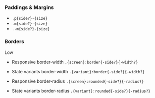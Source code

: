 

### Paddings & Margins

- `.p{side?}-{size}`
- `.m{side?}-{size}`
- `.-m{side?}-{size}`


### Borders

Low

- Responsive border-width `.{screen}:border{-side?}{-width?}`
- State variants border-width `.{variant}:border{-side?}{-width?}`

- Responsive border-radius `.{screen}:rounded{-side?}{-radius?}`
- State variants border-radius `.{variant}:rounded{-side?}{-radius?}`
